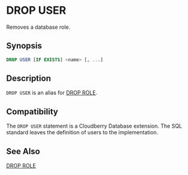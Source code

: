 # DROP USER

Removes a database role.

## Synopsis

```sql
DROP USER [IF EXISTS] <name> [, ...]
```

## Description

`DROP USER` is an alias for [DROP ROLE](/docs/sql-statements/sql-stmt-drop-role.md).

## Compatibility

The `DROP USER` statement is a Cloudberry Database extension. The SQL standard leaves the definition of users to the implementation.

## See Also

[DROP ROLE](/docs/sql-statements/sql-stmt-drop-role.md)



